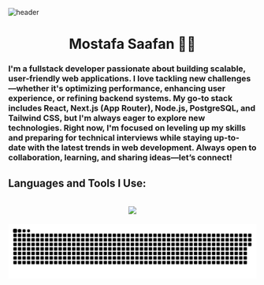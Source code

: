 ![header](https://capsule-render.vercel.app/api?type=waving&height=300&color=gradient&text=Hi%20there%20ツ&fontAlignY=45&animation=fadeIn)

<h1 align="center">Mostafa Saafan 👨‍💻</h1>

### I'm a fullstack developer passionate about building scalable, user-friendly web applications. I love tackling new challenges—whether it's optimizing performance, enhancing user experience, or refining backend systems. My go-to stack includes React, Next.js (App Router), Node.js, PostgreSQL, and Tailwind CSS, but I'm always eager to explore new technologies. Right now, I'm focused on leveling up my skills and preparing for technical interviews while staying up-to-date with the latest trends in web development. Always open to collaboration, learning, and sharing ideas—let’s connect!

<!-- ## My stats <img width="20" src="https://c.tenor.com/8McIGu0Tf_QAAAAi/fire-joypixels.gif" />

<!-- <div align="center">
  <img width="800" height="220" src="https://github-readme-streak-stats.herokuapp.com?user=MostafaSaafan5517&theme=dark&hide_border=true&card_width=800" alt="GitHub Streak" />
</div>

<br>

<div align="center">
  <img width="400" height="200" src="https://github-readme-stats.vercel.app/api/top-langs/?username=MostafaSaafan5517&layout=compact&theme=vision-friendly-dark">
</div>

<br> -->

## Languages and Tools I Use:

<br>

<div align="center">
  <a href="https://skillicons.dev">
    <img src="https://skillicons.dev/icons?i=html,css,sass,js,ts,react,nextjs,bootstrap,tailwind,materialui,redux,figma,nodejs,express,nestjs,mongodb,postgres,supabase,postman,vscode,git,github,vercel&perline=10" />
  </a>
</div>

<br>

<div align="center">
 <img width="1000" src="./assets/github-snake.svg" alt="snake"/>
</div>
